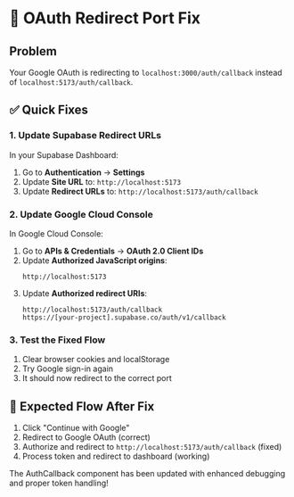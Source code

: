 # 🔧 OAuth Redirect Port Fix

## Problem
Your Google OAuth is redirecting to `localhost:3000/auth/callback` instead of `localhost:5173/auth/callback`.

## ✅ Quick Fixes

### **1. Update Supabase Redirect URLs**
In your Supabase Dashboard:
1. Go to **Authentication** → **Settings** 
2. Update **Site URL** to: `http://localhost:5173`
3. Update **Redirect URLs** to: `http://localhost:5173/auth/callback`

### **2. Update Google Cloud Console**
In Google Cloud Console:
1. Go to **APIs & Credentials** → **OAuth 2.0 Client IDs**
2. Update **Authorized JavaScript origins**:
   ```
   http://localhost:5173
   ```
3. Update **Authorized redirect URIs**:
   ```
   http://localhost:5173/auth/callback
   https://[your-project].supabase.co/auth/v1/callback
   ```

### **3. Test the Fixed Flow**
1. Clear browser cookies and localStorage
2. Try Google sign-in again
3. It should now redirect to the correct port

## 🎯 Expected Flow After Fix
1. Click "Continue with Google" 
2. Redirect to Google OAuth (correct)
3. Authorize and redirect to `http://localhost:5173/auth/callback` (fixed)
4. Process token and redirect to dashboard (working)

The AuthCallback component has been updated with enhanced debugging and proper token handling!